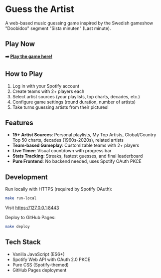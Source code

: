 # Guess the Artist

A web-based music guessing game inspired by the Swedish gameshow "Doobidoo" segment "Sista minuten" (Last minute).

## Play Now

**➡️ [Play the game here!](https://krka.github.io/guess-the-artist/)**

## How to Play

1. Log in with your Spotify account
2. Create teams with 2+ players each
3. Select artist sources (your playlists, top charts, decades, etc.)
4. Configure game settings (round duration, number of artists)
5. Take turns guessing artists from their pictures!

## Features

- **15+ Artist Sources**: Personal playlists, My Top Artists, Global/Country Top 50 charts, decades (1960s-2020s), related artists
- **Team-based Gameplay**: Customizable teams with 2+ players
- **Live Timer**: Visual countdown with progress bar
- **Stats Tracking**: Streaks, fastest guesses, and final leaderboard
- **Pure Frontend**: No backend needed, uses Spotify OAuth PKCE

## Development

Run locally with HTTPS (required by Spotify OAuth):
```bash
make run-local
```

Visit https://127.0.0.1:8443

Deploy to GitHub Pages:
```bash
make deploy
```

## Tech Stack

- Vanilla JavaScript (ES6+)
- Spotify Web API with OAuth 2.0 PKCE
- Pure CSS (Spotify-themed)
- GitHub Pages deployment
